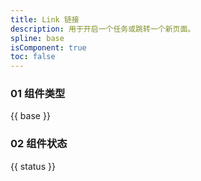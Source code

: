 ```yaml
---
title: Link 链接
description: 用于开启一个任务或跳转一个新页面。
spline: base
isComponent: true
toc: false
---
```


### 01 组件类型


{{ base }}

### 02 组件状态


{{ status }}
